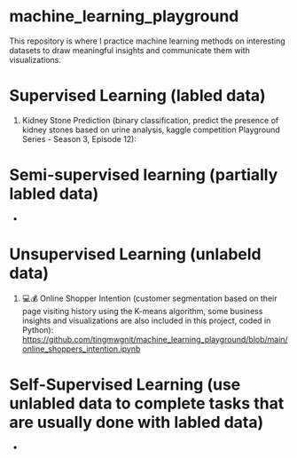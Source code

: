 # machine_learning_playground
This repository is where I practice machine learning methods on interesting datasets to draw meaningful insights and communicate them with visualizations. 
 
    
# Supervised Learning (labled data)
1. Kidney Stone Prediction (binary classification, predict the presence of kidney stones based on urine analysis, kaggle competition Playground Series - Season 3, Episode 12):

# Semi-supervised learning (partially labled data)
+

# Unsupervised Learning (unlabeld data)
1. 💻💰 Online Shopper Intention (customer segmentation based on their page visiting history using the K-means algorithm, some business insights and visualizations are also included in this project, coded in Python):  https://github.com/tingmwgnit/machine_learning_playground/blob/main/online_shoppers_intention.ipynb


# Self-Supervised Learning (use unlabled data to complete tasks that are usually done with labled data)
+
